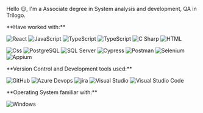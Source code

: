 </p>
Hello 😌,
I'm a Associate degree in System analysis and development, QA in Trílogo. 
<p>
</p>
**Have worked with:**
<p>
  <img alt="React" src="https://img.shields.io/badge/React-61DAFB?logo=react&logoColor=white&style=flat" />
  <img alt="JavaScript" src="https://img.shields.io/badge/JavaScript-F7DF1E?logo=javascript&logoColor=white&style=flat" />
  <img alt="TypeScript" src="https://img.shields.io/badge/TypeScript-3178C6?logo=typescript&logoColor=white&style=flat" />
  <img alt="TypeScript" src="https://img.shields.io/badge/Node.js-339933?logo=node.js&logoColor=white&style=flat" />
  <img alt="C Sharp" src="https://img.shields.io/badge/C%23-239120?logo=c-sharp&logoColor=white&style=flat" />
  <img alt="HTML" src="https://img.shields.io/badge/HTML-E34F26?logo=html5&logoColor=white&style=flat" />
  <p>
  <img alt="Css" src="https://img.shields.io/badge/CSS-1572B6?logo=css3&logoColor=white&style=flat" />
  <img alt="PostgreSQL" src="https://img.shields.io/badge/PostgreSQL-336791?logo=postgresql&logoColor=white&style=flat" />
  <img alt="SQL Server" src="https://img.shields.io/badge/SQL Server-CC2927?logo=microsoft+sql+server&logoColor=white&style=flat" />
  <img alt="Cypress" src="https://img.shields.io/badge/-Cypress-green" />
  <img alt="Postman" src="https://img.shields.io/badge/-Postman-orange" />
  <img alt="Selenium" src="https://img.shields.io/badge/-Selenium-yellowgreen" />
  <img alt="Appium" src="https://img.shields.io/badge/-Appium-blue" />
</p>
</p>
<p>
</p>
**Version Control and Development tools used:**
<p>
  <img alt="GitHub" src="https://img.shields.io/badge/GitHub-181717?logo=github&logoColor=white&style=flat" />
  <img alt="Azure Devops" src="https://img.shields.io/badge/Azure DevOps-0078D7?logo=azure+devops&logoColor=white&style=flat" />
  <img alt="jira" src="https://img.shields.io/badge/-JIRA-blue" />
  <img alt="Visual Studio" src="https://img.shields.io/badge/Visual Studio-5C2D91?logo=visual+studio&logoColor=white&style=flat" />
  <img alt="Visual Studio Code" src="https://img.shields.io/badge/Visual Studio Code-007ACC?logo=visual+studio+code&logoColor=white&style=flat" /> 
</p>
**Operating System familiar with:**
<p>
  <img alt="Windows" src="https://img.shields.io/badge/Windows-0078D6?logo=windows&logoColor=white&style=flat" />
</p>

